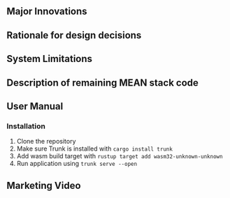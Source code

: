 ## Major Innovations

## Rationale for design decisions

## System Limitations

## Description of remaining MEAN stack code

## User Manual

### Installation

1. Clone the repository
2. Make sure Trunk is installed with `cargo install trunk`
3. Add wasm build target with `rustup target add wasm32-unknown-unknown`
4. Run application using `trunk serve --open`

## Marketing Video
